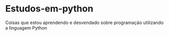 # Estudos-em-python
Coisas que estou aprendendo e desvendado sobre programação utilizando a linguagem Python
